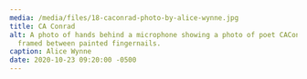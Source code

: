 ```yaml
---
media: /media/files/18-caconrad-photo-by-alice-wynne.jpg
title: CA Conrad
alt: A photo of hands behind a microphone showing a photo of poet CAConrad
  framed between painted fingernails.
caption: Alice Wynne
date: 2020-10-23 09:20:00 -0500
---
```

